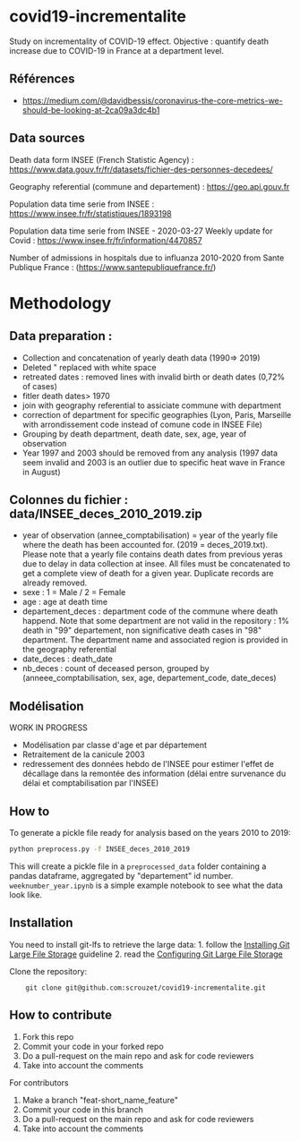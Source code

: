 # covid19-incrementalite
Study on incrementality of COVID-19 effect.
Objective : quantify death increase due to COVID-19 in France at a department level.

## Références

- https://medium.com/@davidbessis/coronavirus-the-core-metrics-we-should-be-looking-at-2ca09a3dc4b1

## Data sources

Death data form INSEE (French Statistic Agency) : https://www.data.gouv.fr/fr/datasets/fichier-des-personnes-decedees/

Geography referential (commune and departement) : https://geo.api.gouv.fr

Population data time serie from INSEE : https://www.insee.fr/fr/statistiques/1893198

Population data time serie from INSEE - 2020-03-27 Weekly update for Covid : https://www.insee.fr/fr/information/4470857

Number of admissions in hospitals due to influanza 2010-2020 from Sante Publique France : (https://www.santepubliquefrance.fr/)

# Methodology

## Data preparation : 
- Collection and concatenation of yearly death data (1990=> 2019)
- Deleted " replaced with white space
- retreated  dates : removed lines with invalid birth or death dates (0,72% of cases)
- fitler death dates> 1970
- join with geography referential to assiciate commune with department
- correction of department for specific geographies (Lyon, Paris, Marseille with arrondissement code instead of comune code in INSEE File)
- Grouping by death department, death date, sex, age, year of observation
- Year 1997 and 2003 should be removed from any analysis (1997 data seem invalid and 2003 is an outlier due to specific heat wave in France in August)

## Colonnes du fichier  : data/INSEE_deces_2010_2019.zip
- year of observation (annee_comptabilisation) = year of the yearly file where the death has been accounted for. (2019 = deces_2019.txt). Please note that a yearly file contains death dates from previous yeras due to delay in data collection at insee. All files must be concatenated to get a complete view of death for a given year. Duplicate records are already removed.
- sexe : 1 = Male / 2 = Female
- age : age at death time
- departement_deces : department code of the commune where death happend. Note that some department are not valid in the repository : 1% death in "99" departement, non significative death cases in "98" department. The department name and associated region is provided in the geography referential
- date_deces : death_date
- nb_deces : count of deceased person, grouped by (anneee_comptabilisation, sex, age, departement_code,  date_deces)

## Modélisation
WORK IN PROGRESS
- Modélisation par classe d'age et par département
- Retraitement de la canicule 2003
- redressement des données hebdo de l'INSEE pour estimer l'effet de décallage dans la remontée des information (délai entre survenance du délai et comptabilisation par l'INSEE)

## How to

To generate a pickle file ready for analysis based on the years 2010 to 2019:

```bash
python preprocess.py -f INSEE_deces_2010_2019
```

This will create a pickle file in a `preprocessed_data` folder containing a pandas dataframe, aggregated by "departement" id number. `weeknumber_year.ipynb` is a simple example notebook to see what the data look like.


## Installation

You need to install git-lfs to retrieve the large data:
    1. follow the [Installing Git Large File Storage](https://help.github.com/en/github/managing-large-files/installing-git-large-file-storage) guideline
    2. read the [Configuring Git Large File Storage](https://help.github.com/en/github/managing-large-files/configuring-git-large-file-storage)

Clone the repository:
```
    git clone git@github.com:scrouzet/covid19-incrementalite.git
```

## How to contribute

1. Fork this repo
2. Commit your code in your forked repo
3. Do a pull-request on the main repo and ask for code reviewers
4. Take into account the comments

For contributors
1. Make a branch "feat-short_name_feature"
2. Commit your code in this branch
3. Do a pull-request on the main repo and ask for code reviewers
4. Take into account the comments
